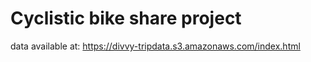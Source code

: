 # Cyclistic bike share project

data available at:
https://divvy-tripdata.s3.amazonaws.com/index.html
